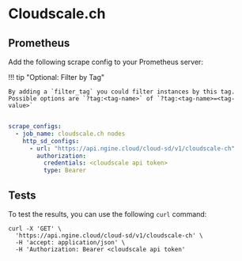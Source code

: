 # Cloudscale.ch

## Prometheus

Add the following scrape config to your Prometheus server:

!!! tip "Optional: Filter by Tag"

    By adding a `filter_tag` you could filter instances by this tag. Possible options are `?tag:<tag-name>` of `?tag:<tag-name>=<tag-value>`

```yaml

scrape_configs:
  - job_name: cloudscale.ch nodes
    http_sd_configs:
      - url: "https://api.ngine.cloud/cloud-sd/v1/cloudscale-ch"
        authorization:
          credentials: <cloudscale api token>
          type: Bearer
```

## Tests

To test the results, you can use the following `curl` command:

```
curl -X 'GET' \
  'https://api.ngine.cloud/cloud-sd/v1/cloudscale-ch' \
  -H 'accept: application/json' \
  -H 'Authorization: Bearer <cloudscale api token'
```
